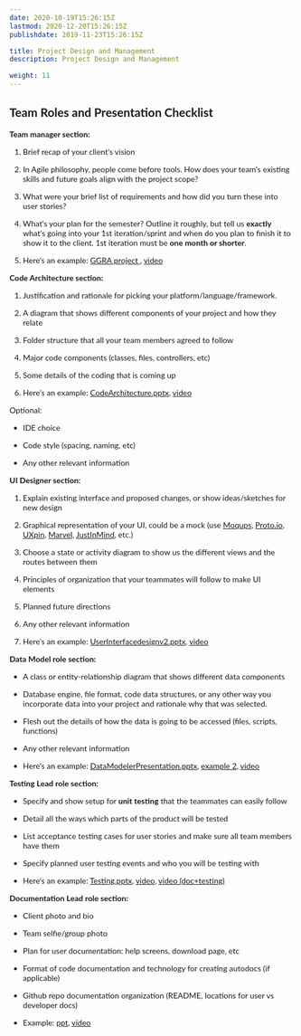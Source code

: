 ```yaml
---
date: 2020-10-19T15:26:15Z
lastmod: 2020-12-20T15:26:15Z 
publishdate: 2019-11-23T15:26:15Z

title: Project Design and Management
description: Project Design and Management

weight: 11
---
```


## Team Roles and Presentation Checklist

<!DOCTYPE html>
<html>
<head>
</head>
<body style="font-family: 'Lato', sans-serif;">
<p><strong>Team manager section:</strong></p>
<ol>
<li>
<p>Brief recap of your client's vision</p>
</li>
<li>
<p>In Agile philosophy, people come before tools. How does your team's existing skills and future goals align with the project scope?</p>
</li>
<li>
<p>What were your brief list of requirements and how did you turn these into user stories?</p>
</li>
<li>
<p>What's your plan for the semester? Outline it roughly, but tell us <strong>exactly</strong> what's going into your 1st iteration/sprint and when do you plan to finish it to show it to the client. 1st iteration must be <strong>one month or shorter</strong>.</p>
</li>
<li>
<p>Here's an example: <a href="https://docs.google.com/presentation/d/1dzBf-Ar5K7xtZiW2_Z5JXUEVj9a1ds2TfgIyP_N0er0/pub?start=false&amp;loop=false&amp;delayms=3000#slide=id.p" rel="noopener noreferrer" target="_blank">GGRA project </a>, <a href="https://www.youtube.com/watch?v=_uKSWOHB0aU" rel="noopener noreferrer" target="_blank">video</a></p>
</li>
</ol>
<p><strong>Code Architecture section:</strong></p>
<ol>
<li>
<p>Justification and rationale for picking your platform/language/framework.</p>
</li>
<li>
<p>A diagram that shows different components of your project and how they relate</p>
</li>
<li>
<p>Folder structure that all your team members agreed to follow</p>
</li>
<li>
<p>Major code components (classes, files, controllers, etc)</p>
</li>
<li>
<p>Some details of the coding that is coming up</p>
</li>
<li>
<p>Here's an example: <a href="https://d1b10bmlvqabco.cloudfront.net/attach/ixova3xvooq2v5/ixovbcqp6VO/iyxhlleoq3hs/CodeArchitecture.pptx" rel="noopener noreferrer" target="_blank">CodeArchitecture.pptx</a>, <a href="https://www.youtube.com/watch?v=_SS5S5_iWgE" rel="noopener noreferrer" target="_blank">video</a></p>
</li>
</ol>
<p>Optional:</p>
<ul>
<li>
<p>IDE choice</p>
</li>
<li>
<p>Code style (spacing, naming, etc)</p>
</li>
<li>
<p>Any other relevant information</p>
</li>
</ul>
<p><strong>UI Designer section:</strong></p>
<ol>
<li>
<p>Explain existing interface and proposed changes, or show ideas/sketches for new design</p>
</li>
<li>
<p>Graphical representation of your UI, could be a mock (use <a href="https://moqups.com/" rel="noopener noreferrer" target="_blank">Moqups</a>, <a href="https://proto.io/" rel="noopener noreferrer" target="_blank">Proto.io</a>, <a href="https://www.uxpin.com/" rel="noopener noreferrer" target="_blank">UXpin</a>, <a href="https://marvelapp.com/" rel="noopener noreferrer" target="_blank">Marvel</a>, <a href="https://www.justinmind.com/free-wireframing-tool" rel="noopener noreferrer" target="_blank">JustInMind</a>, etc.)</p>
</li>
<li>
<p>Choose a state or activity diagram to show us the different views and the routes between them</p>
</li>
<li>
<p>Principles of organization that your teammates will follow to make UI elements</p>
</li>
<li>
<p>Planned future directions</p>
</li>
<li>
<p>Any other relevant information</p>
</li>
<li>
<p>Here's an example: <a href="https://d1b10bmlvqabco.cloudfront.net/attach/ixova3xvooq2v5/ixovbcqp6VO/iyxho7oeo7s/UserInterfacedesignv2.pptx" rel="noopener noreferrer" target="_blank">UserInterfacedesignv2.pptx</a>, <a href="https://drive.google.com/file/d/1bgSfizBPLiEfmC8_hHxAuBvKZysFUTML/view" rel="noopener noreferrer" target="_blank">video</a></p>
</li>
</ol>
<p><strong>Data Model role section:</strong></p>
<ul>
<li>
<p>A class or entity-relationship diagram that shows different data components</p>
</li>
<li>
<p>Database engine, file format, code data structures, or any other way you incorporate data into your project and rationale why that was selected.</p>
</li>
<li>
<p>Flesh out the details of how the data is going to be accessed (files, scripts, functions)</p>
</li>
<li>
<p>Any other relevant information</p>
</li>
<li>
<p>Here's an example: <a href="https://d1b10bmlvqabco.cloudfront.net/attach/ixova3xvooq2v5/ixovbcqp6VO/iyxhru1twxmi/DataModelerPresentation.pptx" rel="noopener noreferrer" target="_blank">DataModelerPresentation.pptx</a>, <a href="https://docs.google.com/presentation/d/1HuIOovoT2dqpmQLH1A5MZ0NK4yNfdbJCtX1dO5vQtLI/edit?usp=sharing" rel="noopener noreferrer" target="_blank">example 2</a>, <a href="https://youtu.be/B_J9ZUBvSfE" rel="noopener noreferrer" target="_blank">video</a></p>
</li>
</ul>
<p><strong>Testing Lead role section:</strong></p>
<ul>
<li>
<p>Specify and show setup for <strong>unit testing</strong> that the teammates can easily follow</p>
</li>
<li>
<p>Detail all the ways which parts of the product will be tested</p>
</li>
<li>
<p>List acceptance testing cases for user stories and make sure all team members have them</p>
</li>
<li>
<p>Specify planned user testing events and who you will be testing with</p>
</li>
<li>
<p>Here's an example: <a href="https://d1b10bmlvqabco.cloudfront.net/attach/ixova3xvooq2v5/ixovbcqp6VO/iyxhps6o42al/Testing.pptx" rel="noopener noreferrer" target="_blank">Testing.pptx</a>, <a href="https://www.youtube.com/watch?v=ZmvbL8mwROs&amp;feature=youtu.be" rel="noopener noreferrer" target="_blank">video</a>, <a href="https://www.youtube.com/watch?v=ZmvbL8mwROs&amp;feature=youtu.be" rel="noopener noreferrer" target="_blank">video (doc+testing)</a></p>
</li>
</ul>
<p><strong>Documentation Lead role section:</strong></p>
<ul>
<li>
<p>Client photo and bio</p>
</li>
<li>
<p>Team selfie/group photo</p>
</li>
<li>
<p>Plan for user documentation: help screens, download page, etc</p>
</li>
<li>
<p>Format of code documentation and technology for creating autodocs (if applicable)</p>
</li>
<li>
<p>Github repo documentation organization (README, locations for user vs developer docs)</p>
</li>
<li>
<p>Example: <a href="https://d1b10bmlvqabco.cloudfront.net/attach/jc6rb192z4j4ed/jc6uw98kzqd3bb/je3gvkh5wxnl/Documentations_Lead.pptx" rel="noopener noreferrer" target="_blank">ppt</a>, <a href="https://www.youtube.com/watch?v=VCwj8yHN3eM&amp;feature=youtu.be" rel="noopener noreferrer" target="_blank">video</a></p>
</li>
</ul>
</body>
</html>
